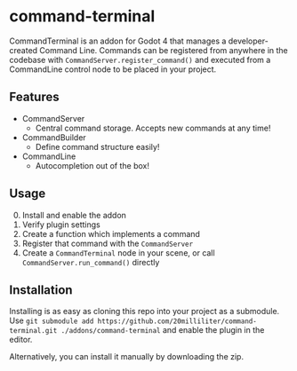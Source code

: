 # command-terminal

CommandTerminal is an addon for Godot 4 that manages a developer-created Command Line. Commands can be registered from anywhere in the codebase with `CommandServer.register_command()` and executed from a CommandLine control node to be placed in your project.

## Features

- CommandServer
	- Central command storage. Accepts new commands at any time!
- CommandBuilder
	- Define command structure easily!
- CommandLine
	- Autocompletion out of the box!

## Usage
0. Install and enable the addon
1. Verify plugin settings 
2. Create a function which implements a command
3. Register that command with the `CommandServer`
4. Create a `CommandTerminal` node in your scene, or call `CommandServer.run_command()` directly

## Installation

Installing is as easy as cloning this repo into your project as a submodule.
Use `git submodule add https://github.com/20milliliter/command-terminal.git ./addons/command-terminal` and enable the plugin in the editor.

Alternatively, you can install it manually by downloading the zip.
